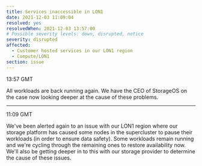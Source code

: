 ```yaml
---
title: Services inaccessible in LON1
date: 2021-12-03 11:09:04
resolved: yes
resolvedWhen: 2021-12-03 13:57:00
# Possible severity levels: down, disrupted, notice
severity: disrupted
affected:
  - Customer hosted services in our LON1 region
  - Compute/LON1
section: issue
---
```


13:57 GMT

All workloads are back running again. We have the CEO of StorageOS on the case now looking deeper at the cause of these problems.

---

11:09 GMT

We've been alerted again to an issue with our LON1 region where our storage platform has caused some nodes in the supercluster to pause their workloads (in order to ensure data safety). Some workloads remain running and we're cycling through the remaining ones to restore availability now. We'll also be getting deeper in to this with our storage provider to determine the cause of these issues.
